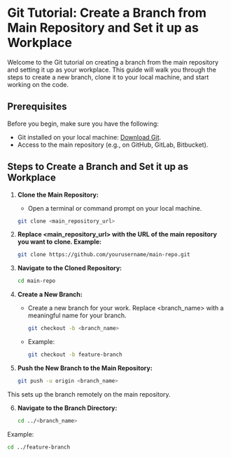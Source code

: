 # Git Tutorial: Create a Branch from Main Repository and Set it up as Workplace

Welcome to the Git tutorial on creating a branch from the main repository and setting it up as your workplace. This guide will walk you through the steps to create a new branch, clone it to your local machine, and start working on the code.

## Prerequisites

Before you begin, make sure you have the following:
- Git installed on your local machine: [Download Git](https://git-scm.com/downloads).
- Access to the main repository (e.g., on GitHub, GitLab, Bitbucket).

## Steps to Create a Branch and Set it up as Workplace

1. **Clone the Main Repository:**
   - Open a terminal or command prompt on your local machine.

   ```bash
   git clone <main_repository_url>
2. **Replace <main_repository_url> with the URL of the main repository you want to clone. Example:**
   ```bash
   git clone https://github.com/yourusername/main-repo.git
   
3. **Navigate to the Cloned Repository:**
   ```bash
   cd main-repo
   
4. **Create a New Branch:**
   - Create a new branch for your work. Replace <branch_name> with a meaningful name for your branch.
     ```bash
     git checkout -b <branch_name>
   - Example:
     ```bash
     git checkout -b feature-branch
5. **Push the New Branch to the Main Repository:**
   ```bash
   git push -u origin <branch_name>
  This sets up the branch remotely on the main repository.

6. **Navigate to the Branch Directory:**
   ```bash
   cd ../<branch_name>
  Example:
   ```bash
   cd ../feature-branch

